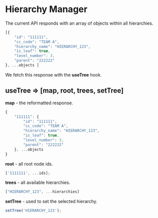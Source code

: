 
# Hierarchy Manager

The current API responds with an array of objects within all hierarchies.

```js
[{
    "id": "111111",
    "cc_code": "TEAM A",
    "hierarchy_name": "HIERARCHY_123",
    "is_leaf": true,
    "level_number": 3,
    "parent": "222222"
}, ...objects ]
```

We fetch this response with the **useTree** hook.

## useTree => [map, root, trees, setTree]

**map** - the reformatted response.

```js
{
    "111111": {
        "id": "111111",
        "cc_code": "TEAM A",
        "hierarchy_name": "HIERARCHY_123",
        "is_leaf": true,
        "level_number": 3,
        "parent": "222222"
    }, ...objects
}
```

**root** - all root node ids.

```js
['1111111', ...ids];
```

**trees** - all available hierarchies.

```js 
["HIERARCHY_123", ...hierarchies]
```

**setTree** - used to set the selected hierarchy.

```js
setTree('HIERARCHY_123');
```